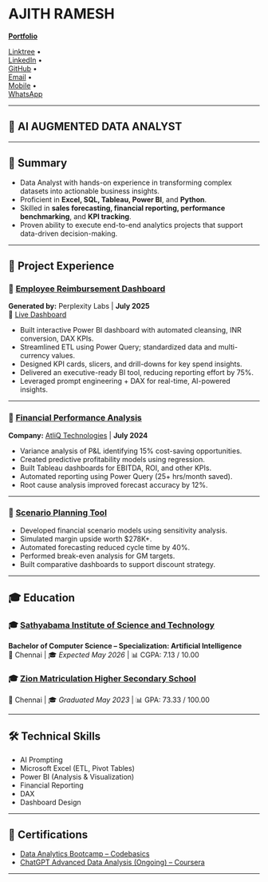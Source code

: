 # AJITH RAMESH

**[Portfolio](https://ajith-data-analyst.github.io/Portfolio/home.html)**  

[Linktree](https://linktr.ee/AJITH_DATA_ANALYST) •  
[LinkedIn](https://www.linkedin.com/in/ajith-ramesh-data-analyst/) •  
[GitHub](https://github.com/Ajith-data-analyst) •  
[Email](mailto:ajithramesh2020@gmail.com) •  
[Mobile](tel:+919345264522) •  
[WhatsApp](https://wa.me/9345264522)



---

## 🧠 AI AUGMENTED DATA ANALYST

---

## 📌 Summary

- Data Analyst with hands-on experience in transforming complex datasets into actionable business insights.  
- Proficient in **Excel, SQL, Tableau, Power BI**, and **Python**.  
- Skilled in **sales forecasting, financial reporting, performance benchmarking**, and **KPI tracking**.  
- Proven ability to execute end-to-end analytics projects that support data-driven decision-making.

---

## 💼 Project Experience

### 🔹 [Employee Reimbursement Dashboard](https://github.com/Ajith-data-analyst/Employee-Reimbursement-Dashboard)  
**Generated by:** Perplexity Labs | **July 2025**  
🔗 [Live Dashboard](https://ajith-data-analyst.github.io/Employee-Reimbursement-Dashboard/index.html)  
- Built interactive Power BI dashboard with automated cleansing, INR conversion, DAX KPIs.  
- Streamlined ETL using Power Query; standardized data and multi-currency values.  
- Designed KPI cards, slicers, and drill-downs for key spend insights.  
- Delivered an executive-ready BI tool, reducing reporting effort by 75%.  
- Leveraged prompt engineering + DAX for real-time, AI-powered insights.

---

### 🔹 [Financial Performance Analysis](https://github.com/Ajith-data-analyst/AtliQ-Hardware-Financial-Analysis)  
**Company:** [AtliQ Technologies](https://www.atliq.com/) | **July 2024**  
- Variance analysis of P&L identifying 15% cost-saving opportunities.  
- Created predictive profitability models using regression.  
- Built Tableau dashboards for EBITDA, ROI, and other KPIs.  
- Automated reporting using Power Query (25+ hrs/month saved).  
- Root cause analysis improved forecast accuracy by 12%.

---

### 🔹 [Scenario Planning Tool](https://github.com/Ajith-data-analyst/scenario-planning-tool)  
- Developed financial scenario models using sensitivity analysis.  
- Simulated margin upside worth $278K+.  
- Automated forecasting reduced cycle time by 40%.  
- Performed break-even analysis for GM targets.  
- Built comparative dashboards to support discount strategy.

---

## 🎓 Education

### 🎓 [Sathyabama Institute of Science and Technology](https://www.sathyabama.ac.in/)  
**Bachelor of Computer Science – Specialization: Artificial Intelligence**  
📍 Chennai | 🎓 *Expected May 2026* | 📊 CGPA: 7.13 / 10.00

### 🎓 [Zion Matriculation Higher Secondary School](https://zionschoolsembakkam.com/)  
📍 Chennai | 🎓 *Graduated May 2023* | 📊 GPA: 73.33 / 100.00

---

## 🛠 Technical Skills

- AI Prompting  
- Microsoft Excel (ETL, Pivot Tables)  
- Power BI (Analysis & Visualization)  
- Financial Reporting  
- DAX  
- Dashboard Design  

---

## 📜 Certifications

- [Data Analytics Bootcamp – Codebasics](https://codebasics.io/bootcamps/data-analytics-bootcamp-with-practical-job-assistance)  
- [ChatGPT Advanced Data Analysis (Ongoing) – Coursera](https://www.coursera.org/learn/chatgpt-advanced-data-analysis?specialization=prompt-engineering)

---
